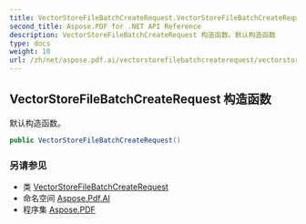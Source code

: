 ```yaml
---
title: VectorStoreFileBatchCreateRequest.VectorStoreFileBatchCreateRequest
second_title: Aspose.PDF for .NET API Reference
description: VectorStoreFileBatchCreateRequest 构造函数。默认构造函数
type: docs
weight: 10
url: /zh/net/aspose.pdf.ai/vectorstorefilebatchcreaterequest/vectorstorefilebatchcreaterequest/
---
```

## VectorStoreFileBatchCreateRequest 构造函数

默认构造函数。

```csharp
public VectorStoreFileBatchCreateRequest()
```

### 另请参见

* 类 [VectorStoreFileBatchCreateRequest](../)
* 命名空间 [Aspose.Pdf.AI](../../../aspose.pdf.ai/)
* 程序集 [Aspose.PDF](../../../)